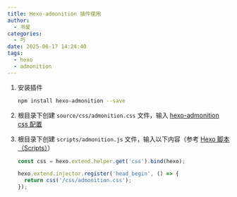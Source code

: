 ```yaml
---
title: Hexo-admonition 插件使用
author:
  - 书爱
categories:
  - 巧
date: 2025-06-17 14:24:40
tags:
  - hexo
  - admonition
---
```


1. 安装插件

    ```bash
    npm install hexo-admonition --save
    ```

2. 根目录下创建 `source/css/admonition.css` 文件，输入 [hexo-admonition css 配置](https://github.com/lxl80/hexo-admonition?tab=readme-ov-file#%E6%A0%B7%E5%BC%8F%E9%85%8D%E7%BD%AE)

3. 根目录下创建 `scripts/admonition.js` 文件，输入以下内容（参考 [Hexo 脚本（Scripts）](https://hexo.io/zh-cn/docs/plugins.html#%E8%84%9A%E6%9C%AC%EF%BC%88Scripts%EF%BC%89)）

    ```js
    const css = hexo.extend.helper.get('css').bind(hexo);

    hexo.extend.injector.register('head_begin', () => {
      return css('/css/admonition.css');
    });
    ```

